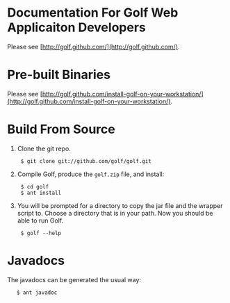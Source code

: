 Documentation For Golf Web Applicaiton Developers
=================================================

Please see [http://golf.github.com/](http://golf.github.com/).

Pre-built Binaries
==================

Please see [http://golf.github.com/install-golf-on-your-workstation/](http://golf.github.com/install-golf-on-your-workstation/).

Build From Source
=================

1. Clone the git repo.

        $ git clone git://github.com/golf/golf.git

2. Compile Golf, produce the `golf.zip` file, and install:
        
        $ cd golf
        $ ant install

3. You will be prompted for a directory to copy the jar file and the wrapper script to. Choose a directory that is in your path. Now you should be able to run Golf.

        $ golf --help

Javadocs
========

The javadocs can be generated the usual way:

       $ ant javadoc
